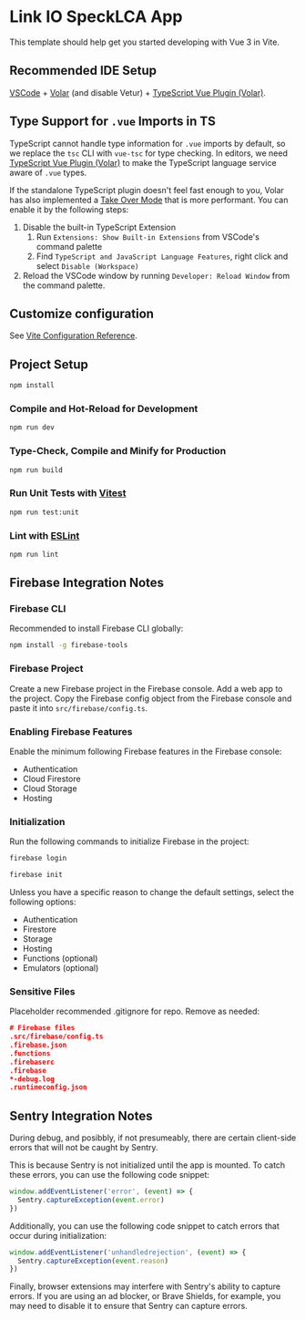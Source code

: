 # Link IO SpeckLCA App

This template should help get you started developing with Vue 3 in Vite.

## Recommended IDE Setup

[VSCode](https://code.visualstudio.com/) + [Volar](https://marketplace.visualstudio.com/items?itemName=Vue.volar) (and disable Vetur) + [TypeScript Vue Plugin (Volar)](https://marketplace.visualstudio.com/items?itemName=Vue.vscode-typescript-vue-plugin).

## Type Support for `.vue` Imports in TS

TypeScript cannot handle type information for `.vue` imports by default, so we replace the `tsc` CLI with `vue-tsc` for type checking. In editors, we need [TypeScript Vue Plugin (Volar)](https://marketplace.visualstudio.com/items?itemName=Vue.vscode-typescript-vue-plugin) to make the TypeScript language service aware of `.vue` types.

If the standalone TypeScript plugin doesn't feel fast enough to you, Volar has also implemented a [Take Over Mode](https://github.com/johnsoncodehk/volar/discussions/471#discussioncomment-1361669) that is more performant. You can enable it by the following steps:

1. Disable the built-in TypeScript Extension
   1. Run `Extensions: Show Built-in Extensions` from VSCode's command palette
   2. Find `TypeScript and JavaScript Language Features`, right click and select `Disable (Workspace)`
2. Reload the VSCode window by running `Developer: Reload Window` from the command palette.

## Customize configuration

See [Vite Configuration Reference](https://vitejs.dev/config/).

## Project Setup

```sh
npm install
```

### Compile and Hot-Reload for Development

```sh
npm run dev
```

### Type-Check, Compile and Minify for Production

```sh
npm run build
```

### Run Unit Tests with [Vitest](https://vitest.dev/)

```sh
npm run test:unit
```

### Lint with [ESLint](https://eslint.org/)

```sh
npm run lint
```

## Firebase Integration Notes

### Firebase CLI

Recommended to install Firebase CLI globally:

```sh
npm install -g firebase-tools
```

### Firebase Project

Create a new Firebase project in the Firebase console. Add a web app to the project. Copy the Firebase config object from the Firebase console and paste it into `src/firebase/config.ts`.

### Enabling Firebase Features

Enable the minimum following Firebase features in the Firebase console:

- Authentication
- Cloud Firestore
- Cloud Storage
- Hosting

### Initialization

Run the following commands to initialize Firebase in the project:

```sh
firebase login
```

```sh
firebase init
```

Unless you have a specific reason to change the default settings, select the following options:

- Authentication
- Firestore
- Storage
- Hosting
- Functions (optional)
- Emulators (optional)

### Sensitive Files

Placeholder recommended .gitignore for repo. Remove as needed:

```json
# Firebase files
.src/firebase/config.ts
.firebase.json
.functions
.firebaserc
.firebase
*-debug.log
.runtimeconfig.json
```

## Sentry Integration Notes

During debug, and posibbly, if not presumeably, there are certain client-side errors that will not be caught by Sentry.

This is because Sentry is not initialized until the app is mounted. To catch these errors, you can use the following code snippet:

```js
window.addEventListener('error', (event) => {
  Sentry.captureException(event.error)
})
```

Additionally, you can use the following code snippet to catch errors that occur during initialization:

```js
window.addEventListener('unhandledrejection', (event) => {
  Sentry.captureException(event.reason)
})
```

Finally, browser extensions may interfere with Sentry's ability to capture errors. If you are using an ad blocker, or Brave Shields, for example, you may need to disable it to ensure that Sentry can capture errors.
